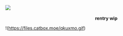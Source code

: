 ![](https://files.catbox.moe/bwvjac.gif)
                                                        **rentry wip**

!(https://files.catbox.moe/qkuxmo.gif)
